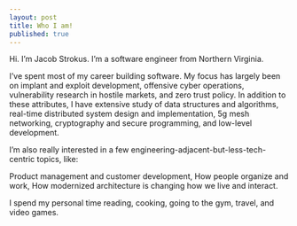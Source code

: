 ```yaml
---
layout: post
title: Who I am!
published: true
---
```


Hi. I’m Jacob Strokus. I’m a software engineer from Northern Virginia.

I’ve spent most of my career building software. My focus has largely been on implant and exploit development, offensive cyber operations, vulnerability research in hostile markets, and zero trust policy. In addition to these attributes, I have extensive study of data structures and algorithms, real-time distributed system design and implementation, 5g mesh networking, cryptography and secure programming, and low-level development.

I’m also really interested in a few engineering-adjacent-but-less-tech-centric topics, like:

Product management and customer development,
How people organize and work,
How modernized architecture is changing how we live and interact.


I spend my personal time reading, cooking, going to the gym, travel, and video games.
